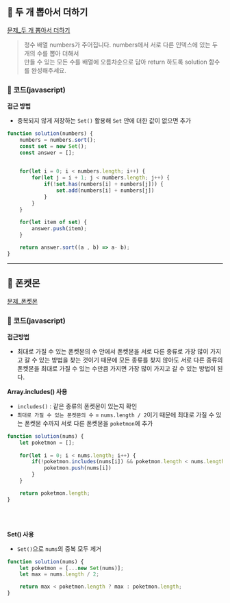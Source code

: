 ## 📝 두 개 뽑아서 더하기

[문제_두 개 뽑아서 더하기](https://programmers.co.kr/learn/courses/30/lessons/68644)

> 정수 배열 numbers가 주어집니다. numbers에서 서로 다른 인덱스에 있는 두 개의 수를 뽑아 더해서    
> 만들 수 있는 모든 수를 배열에 오름차순으로 담아 return 하도록 solution 함수를 완성해주세요.


### 📍 코드(javascript)
**접근 방법**
- 중복되지 않게 저장하는 `Set()` 활용해 `Set` 안에 더한 값이 없으면 추가

```javascript
function solution(numbers) {
    numbers = numbers.sort();
    const set = new Set();
    const answer = [];

    
    for(let i = 0; i < numbers.length; i++) {
        for(let j = i + 1; j < numbers.length; j++) {
            if(!set.has(numbers[i] + numbers[j])) {
                set.add(numbers[i] + numbers[j])
            }
        }
    }
   
    for(let item of set) {
        answer.push(item);
    }

    return answer.sort((a , b) => a- b);
}
```

----
## 📝 폰켓몬

[문제_폰켓몬](https://programmers.co.kr/learn/courses/30/lessons/1845)

### 📍 코드(javascript)

**접근방법**
- 최대로 가질 수 있는 폰켓몬의 수 안에서 폰켓몬을 서로 다른 종류로 가장 많이 가지고 갈 수 있는 방법을 찾는 것이기 때문에 모든 종류를 찾지 않아도
  서로 다른 종류의 폰켓몬을 최대로 가질 수 있는 수만큼 가지면 가장 많이 가지고 갈 수 있는 방법이 된다. 
  
**Array.includes() 사용**
-  `includes()` : 같은 종류의 폰켓몬이 있는지 확인
- `최대로 가질 수 있는 폰켓몬의 수` = `nums.length / 2`이기 때문에 최대로 가질 수 있는 폰켓몬 수까지 서로 다른 폰켓몬을 `poketmon`에 추가

```javascript
function solution(nums) {
    let poketmon = [];
    
    for(let i = 0; i < nums.length; i++) {
        if(!poketmon.includes(nums[i]) && poketmon.length < nums.length/2) {
            poketmon.push(nums[i])
        }
    }

    return poketmon.length;
}
```

<br />
<br />

**Set() 사용**
- `Set()`으로 `nums`의 중복 모두 제거

```javascript
function solution(nums) {
    let poketmon = [...new Set(nums)];
    let max = nums.length / 2;

    return max < poketmon.length ? max : poketmon.length;
}
```
